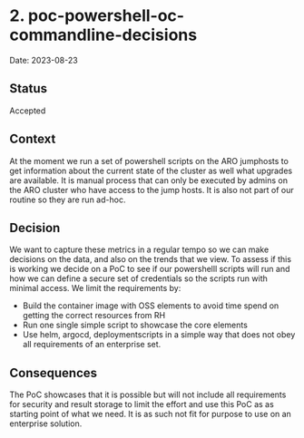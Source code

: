 # 2. poc-powershell-oc-commandline-decisions

Date: 2023-08-23

## Status

Accepted

## Context

At the moment we run a set of powershell scripts on the ARO jumphosts to get information about the current state of 
the cluster as well what upgrades are available. It is manual process that can only be executed by admins on the ARO cluster 
who have access to the jump hosts. It is also not part of our routine so they are run ad-hoc. 

## Decision

We want to capture these metrics in a regular tempo so we can make decisions on the data, and also on the 
trends that we view. 
To assess if this is working we decide on a PoC to see if our powershelll scripts will run and how we can define 
a secure set of credentials so the scripts run with minimal access. 
We limit the requirements by: 
- Build the container image with OSS elements to avoid time spend on getting the correct resources from RH 
- Run one single simple script to showcase the core elements 
- Use helm, argocd, deploymentscripts in a simple way that does not obey all requirements of an enterprise set. 


## Consequences

The PoC showcases that it is possible but will not include all requirements for security and result storage to 
limit the effort and use this PoC as as starting point of what we need. 
It is as such not fit  for purpose to use on an enterprise solution.